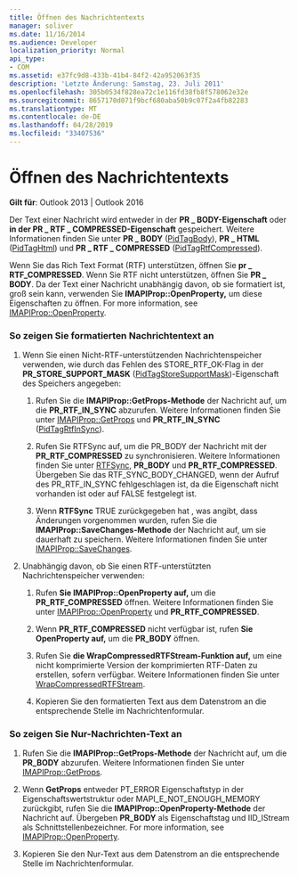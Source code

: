 ```yaml
---
title: Öffnen des Nachrichtentexts
manager: soliver
ms.date: 11/16/2014
ms.audience: Developer
localization_priority: Normal
api_type:
- COM
ms.assetid: e37fc9d8-433b-41b4-84f2-42a952063f35
description: 'Letzte Änderung: Samstag, 23. Juli 2011'
ms.openlocfilehash: 305b0534f828ea72c1e116fd38fb8f578062e32e
ms.sourcegitcommit: 8657170d071f9bcf680aba50b9c07f2a4fb82283
ms.translationtype: MT
ms.contentlocale: de-DE
ms.lasthandoff: 04/28/2019
ms.locfileid: "33407536"
---
```

# <a name="opening-message-text"></a>Öffnen des Nachrichtentexts

**Gilt für**: Outlook 2013 | Outlook 2016 
  
Der Text einer Nachricht wird entweder in der **PR \_ BODY-Eigenschaft** oder **in der PR \_ RTF \_ COMPRESSED-Eigenschaft** gespeichert. Weitere Informationen finden Sie unter **PR \_ BODY** ([PidTagBody](pidtagbody-canonical-property.md)), **PR \_ HTML** ([PidTagHtml](pidtaghtml-canonical-property.md)) und **PR \_ RTF \_ COMPRESSED** ([PidTagRtfCompressed](pidtagrtfcompressed-canonical-property.md)). 

Wenn Sie das Rich Text Format (RTF) unterstützen, öffnen Sie **pr \_ RTF_COMPRESSED**. Wenn Sie RTF nicht unterstützen, öffnen Sie **PR \_ BODY**. Da der Text einer Nachricht unabhängig davon, ob sie formatiert ist, groß sein kann, verwenden Sie **IMAPIProp::OpenProperty,** um diese Eigenschaften zu öffnen. For more information, see [IMAPIProp::OpenProperty](imapiprop-openproperty.md).
  
### <a name="to-display-formatted-message-text"></a>So zeigen Sie formatierten Nachrichtentext an
  
1. Wenn Sie einen Nicht-RTF-unterstützenden Nachrichtenspeicher verwenden, wie durch das Fehlen des STORE_RTF_OK-Flag in der **PR_STORE_SUPPORT_MASK** ([PidTagStoreSupportMask](pidtagstoresupportmask-canonical-property.md))-Eigenschaft des Speichers angegeben:
    
    1. Rufen Sie die **IMAPIProp::GetProps-Methode** der Nachricht auf, um die **PR_RTF_IN_SYNC** abzurufen. Weitere Informationen finden Sie unter [IMAPIProp::GetProps](imapiprop-getprops.md) und **PR_RTF_IN_SYNC** ([PidTagRtfInSync](pidtagrtfinsync-canonical-property.md)).
        
    2. Rufen Sie RTFSync auf, um die PR_BODY der Nachricht mit der **PR_RTF_COMPRESSED** zu synchronisieren. Weitere Informationen finden Sie unter [RTFSync](rtfsync.md), **PR_BODY** und **PR_RTF_COMPRESSED**. Übergeben Sie das RTF_SYNC_BODY_CHANGED, wenn der  Aufruf des PR_RTF_IN_SYNC fehlgeschlagen ist, da die Eigenschaft nicht vorhanden ist oder auf FALSE festgelegt ist. 
        
    3. Wenn **RTFSync** TRUE zurückgegeben hat , was angibt, dass Änderungen vorgenommen wurden, rufen Sie die **IMAPIProp::SaveChanges-Methode** der Nachricht auf, um sie dauerhaft zu speichern. Weitere Informationen finden Sie unter [IMAPIProp::SaveChanges](imapiprop-savechanges.md).
    
2. Unabhängig davon, ob Sie einen RTF-unterstützten Nachrichtenspeicher verwenden:
    
    1. Rufen **Sie IMAPIProp::OpenProperty auf,** um die **PR_RTF_COMPRESSED** öffnen. Weitere Informationen finden Sie unter [IMAPIProp::OpenProperty](imapiprop-openproperty.md) und **PR_RTF_COMPRESSED**.
        
    2. Wenn **PR_RTF_COMPRESSED** nicht verfügbar ist, rufen **Sie OpenProperty auf,** um die **PR_BODY** öffnen. 
        
    3. Rufen Sie **die WrapCompressedRTFStream-Funktion auf,** um eine nicht komprimierte Version der komprimierten RTF-Daten zu erstellen, sofern verfügbar. Weitere Informationen finden Sie unter [WrapCompressedRTFStream](wrapcompressedrtfstream.md).
        
    4. Kopieren Sie den formatierten Text aus dem Datenstrom an die entsprechende Stelle im Nachrichtenformular. 
    
### <a name="to-display-plain-message-text"></a>So zeigen Sie Nur-Nachrichten-Text an
  
1. Rufen Sie die **IMAPIProp::GetProps-Methode** der Nachricht auf, um die **PR_BODY** abzurufen. Weitere Informationen finden Sie unter [IMAPIProp::GetProps](imapiprop-getprops.md).
    
2. Wenn **GetProps** entweder PT_ERROR Eigenschaftstyp in der Eigenschaftswertstruktur oder MAPI_E_NOT_ENOUGH_MEMORY zurückgibt, rufen Sie die **IMAPIProp::OpenProperty-Methode** der Nachricht auf. Übergeben **PR_BODY** als Eigenschaftstag und IID_IStream als Schnittstellenbezeichner. For more information, see [IMAPIProp::OpenProperty](imapiprop-openproperty.md).
    
3. Kopieren Sie den Nur-Text aus dem Datenstrom an die entsprechende Stelle im Nachrichtenformular. 
    

